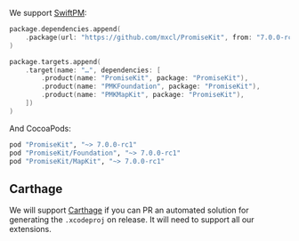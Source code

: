 We support [SwiftPM]:

```swift
package.dependencies.append(
    .package(url: "https://github.com/mxcl/PromiseKit", from: "7.0.0-rc1")
)

package.targets.append(
    .target(name: "…", dependencies: [
        .product(name: "PromiseKit", package: "PromiseKit"),
        .product(name: "PMKFoundation", package: "PromiseKit"),
        .product(name: "PMKMapKit", package: "PromiseKit"),
    ])
)
```

And CocoaPods:

```ruby
pod "PromiseKit", "~> 7.0.0-rc1"
pod "PromiseKit/Foundation", "~> 7.0.0-rc1"
pod "PromiseKit/MapKit", "~> 7.0.0-rc1"
```

## Carthage

We will support [Carthage] if you can PR an automated solution for generating
the `.xcodeproj` on release. It will need to support all our extensions.


[SwiftPM]: https://swift.org/package-manager
[CocoaPods]: https://cocoapods.org
[Carthage]: https://github.com/Carthage/Carthage
